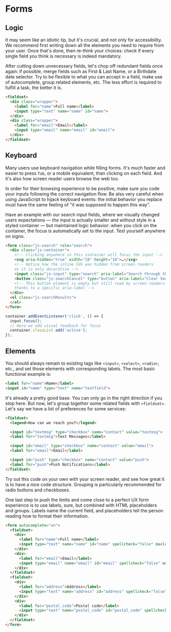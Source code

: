 # Forms

## Logic

It may seem like an idiotic tip, but it's crucial, and not only for accessibility. We recommend first writing down all the elements you need to require from your user. Once that's done, then re-think your choices: check if every single field you think is necessary is indeed mandatory.

After cutting down unnecessary fields, let's chop off redundant fields once again: if possible, merge fields such as First & Last Name, or a Birthdate date selector. Try to be flexible to what you can accept in a field, make use of autocomplete, group related elements, etc. The less effort is required to fulfill a task, the better it is.

```html
<fieldset>
  <div class="wrapper">
    <label for="name">Full name</label>
    <input type="text" name="name" id="name">
  </div>
  <div class="wrapper">
    <label for="email">Email</label>
    <input type="email" name="email" id="email">
  </div>
</fieldset>
```

## Keyboard

Many users use keyboard navigation while filling forms. It's much faster and easier to press <code class="inline-code">Tab</code>, or a mobile equivalent, than clicking on each field. And it's also how screen reader users browse the web too.

In order for their browsing experience to be positive, make sure you code your inputs following the correct navigation flow. Be also very careful when using JavaScript to hijack keyboard events: the initial behavior you replace must have the same feeling of "it was supposed to happen this way".

Have an example with our search input fields, where we visually changed users expectations — the input is actually smaller and without style in a styled container — but maintained logic behavior: when you click on the container, the focus is automatically set to the input. Test yourself anywhere on signo.

```html
<form class="js-search" role="search">
  <div class="js-container">
    <!-- Clicking anywhere in this container will focus the input -->
    <svg aria-hidden="true" width="18" height="18">…</svg>
    <!-- Notice how the inline SVG was hidden from screen readers
    as it is only decorative -->
    <input class="js-input" type="search" aria-label="Search through the signo website" placeholder="What do you want to make?" autocorrect="off" spellcheck="false" autocomplete="off" name="search" >
    <button class="js-searchCancel" type="button" aria-label="Clear Search"></button>
    <!-- This button element is empty but still read by screen readers
    thanks to a specific aria-label -->
  </div>
  <ol class="js-searchResults">
  </ol>
</form>
```

```js
container.addEventListener('click', () => {
  input.focus();
  // Here we add visual feedback for focus
  container.classList.add('active');
});
```

## Elements

You should always remain to existing tags like <code class="inline-code">&lt;input&gt;</code>, <code class="inline-code">&lt;select&gt;</code>, <code class="inline-code">&lt;radio&gt;</code>, etc., and set those elements with corresponding labels. The most basic functional example is:

```html
<label for="name">Name</label>
<input id="name" type="text" name="textfield">
```

It's already a pretty good base. You can only go in the right direction if you stop here. But now, let's group together some related fields with <code class="inline-code">&lt;fieldset&gt;</code>. Let's say we have a list of preferences for some services:

```html
<fieldset>
  <legend>How can we reach you?</legend>

  <input id="textmsg" type="checkbox" name="contact" value="textmsg">
  <label for="textmsg">Text Messages</label>

  <input id="email" type="checkbox" name="contact" value="email">
  <label for="email">Email</label>

  <input id="push" type="checkbox" name="contact" value="push">
  <label for="push">Push Notifications</label>
</fieldset>
```

Try out this code on your own with your screen reader, and see how great it is to have a nice code structure. Grouping is particularly recommended for radio buttons and checkboxes.

One last step to push the limits and come close to a perfect UX form experience is to use labels, sure, but combined with HTML placeholders and groups. Labels name the current field, and placeholders tell the person reading how to format their information.

```html
<form autocomplete="on">
  <fieldset>
    <div>
      <label for="name">Full name</label>
      <input type="text" name="name" id="name" spellcheck="false" maxlength="80" placeholder="First name Last name">
    </div>
    <div>
      <label for="email">Email</label>
      <input type="email" name="email" id="email" spellcheck="false" maxlength="254" placeholder="hello@me.com">
    </div>
  </fieldset>
  <fieldset>
    <div>
      <label for="address">Address</label>
      <input type="text" name="address" id="address" spellcheck="false" placeholder="Internet Street, 42">
    </div>
    <div>
      <label for="postal_code">Postal code</label>
      <input type="text" name="postal_code" id="postal_code" spellcheck="false" placeholder="1030">
    </div>
  </fieldset>
</form>
```

